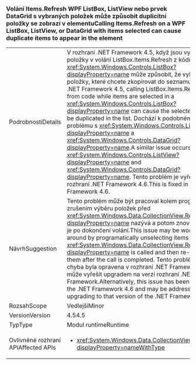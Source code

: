 ### <a name="calling-itemsrefresh-on-a-wpf-listbox-listview-or-datagrid-with-items-selected-can-cause-duplicate-items-to-appear-in-the-element"></a><span data-ttu-id="fcbcc-101">Volání Items.Refresh WPF ListBox, ListView nebo prvek DataGrid s vybraných položek může způsobit duplicitní položky se zobrazí v elementu</span><span class="sxs-lookup"><span data-stu-id="fcbcc-101">Calling Items.Refresh on a WPF ListBox, ListView, or DataGrid with items selected can cause duplicate items to appear in the element</span></span>

|   |   |
|---|---|
|<span data-ttu-id="fcbcc-102">Podrobnosti</span><span class="sxs-lookup"><span data-stu-id="fcbcc-102">Details</span></span>|<span data-ttu-id="fcbcc-103">V rozhraní .NET Framework 4.5, když jsou vybrané položky v volání ListBox.Items.Refresh z kódu <xref:System.Windows.Controls.ListBox?displayProperty=name> může způsobit, že vybrané položky, které chcete zkopírovat do seznamu.</span><span class="sxs-lookup"><span data-stu-id="fcbcc-103">In the .NET Framework 4.5, calling ListBox.Items.Refresh from code while items are selected in a <xref:System.Windows.Controls.ListBox?displayProperty=name> can cause the selected items to be duplicated in the list.</span></span> <span data-ttu-id="fcbcc-104">Dochází k podobnému problému s <xref:System.Windows.Controls.ListView?displayProperty=name> a <xref:System.Windows.Controls.DataGrid?displayProperty=name>.</span><span class="sxs-lookup"><span data-stu-id="fcbcc-104">A similar issue occurs with <xref:System.Windows.Controls.ListView?displayProperty=name> and <xref:System.Windows.Controls.DataGrid?displayProperty=name>.</span></span> <span data-ttu-id="fcbcc-105">Tento problém je vyřešený v rozhraní .NET Framework 4.6.</span><span class="sxs-lookup"><span data-stu-id="fcbcc-105">This is fixed in the .NET Framework 4.6.</span></span>|
|<span data-ttu-id="fcbcc-106">Návrh</span><span class="sxs-lookup"><span data-stu-id="fcbcc-106">Suggestion</span></span>|<span data-ttu-id="fcbcc-107">Tento problém může být pracoval kolem programově zrušením výběru položek před <xref:System.Windows.Data.CollectionView.Refresh?displayProperty=name> nazývá a potom znovu vyberete je po dokončení volání.</span><span class="sxs-lookup"><span data-stu-id="fcbcc-107">This issue may be worked around by programatically unselecting items before <xref:System.Windows.Data.CollectionView.Refresh?displayProperty=name> is called and then re-selecting them after the call is completed.</span></span> <span data-ttu-id="fcbcc-108">Tento problém nebo chyba byla opravena v rozhraní .NET Framework 4.6 a může vyřešit upgradem na verzi rozhraní .NET Framework.</span><span class="sxs-lookup"><span data-stu-id="fcbcc-108">Alternatively, this issue has been fixed in the .NET Framework 4.6 and may be addressed by upgrading to that version of the .NET Framework.</span></span>|
|<span data-ttu-id="fcbcc-109">Rozsah</span><span class="sxs-lookup"><span data-stu-id="fcbcc-109">Scope</span></span>|<span data-ttu-id="fcbcc-110">Vedlejší</span><span class="sxs-lookup"><span data-stu-id="fcbcc-110">Minor</span></span>|
|<span data-ttu-id="fcbcc-111">Version</span><span class="sxs-lookup"><span data-stu-id="fcbcc-111">Version</span></span>|<span data-ttu-id="fcbcc-112">4.5</span><span class="sxs-lookup"><span data-stu-id="fcbcc-112">4.5</span></span>|
|<span data-ttu-id="fcbcc-113">Typ</span><span class="sxs-lookup"><span data-stu-id="fcbcc-113">Type</span></span>|<span data-ttu-id="fcbcc-114">Modul runtime</span><span class="sxs-lookup"><span data-stu-id="fcbcc-114">Runtime</span></span>|
|<span data-ttu-id="fcbcc-115">Ovlivněné rozhraní API</span><span class="sxs-lookup"><span data-stu-id="fcbcc-115">Affected APIs</span></span>|<ul><li><xref:System.Windows.Data.CollectionView.Refresh?displayProperty=nameWithType></li></ul>|

